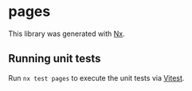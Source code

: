 # pages

This library was generated with [Nx](https://nx.dev).

## Running unit tests

Run `nx test pages` to execute the unit tests via [Vitest](https://vitest.dev/).
